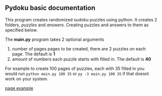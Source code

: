 ## Pydoku basic documentation

This program creates randomized sudoku puzzles using python. It creates 2 folders, _puzzles_ and _answers_. Creating puzzles and answers to them as specified below.

The **main.py** program takes 2 optional arguments
1. number of pages pages to be created, there are 2 puzzles on each page. The default is **1**
2. amount of numbers each puzzle starts with filled in. The default is **40**

For example to create 100 pages of puzzles, each with 35 filled in you would run ```python main.py 100 35``` or ```py -3 main.py 100 35``` if that doesnt work on your system.

[page example](https://github.com/Ben-Wunderlich/pydoku/blob/master/example.pdf)
